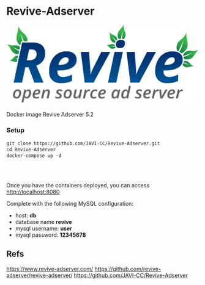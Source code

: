 # Revive-Adserver
<img src="logo.png" alt="revive">

Docker image Revive Adserver 5.2

<h3>Setup</h3>
<pre><code>git clone https://github.com/JAVI-CC/Revive-Adserver.git
cd Revive-Adserver
docker-compose up -d</code></pre>
<br><br>
<p> Once you have the containers deployed, you can access  <a href="http://localhost:8080" target="_blank">http://localhost:8080</a></p>

<p>Complete with the following MySQL configuration:</p>
<ul>
  <li>host: <b>db</b></li>
  <li>database name <b>revive</b></li> 
  <li>mysql username: <b>user</b></li>
  <li>mysql password: <b>12345678</b></li>
</ul>


## Refs
https://www.revive-adserver.com/
https://github.com/revive-adserver/revive-adserver/
https://github.com/JAVI-CC/Revive-Adserver